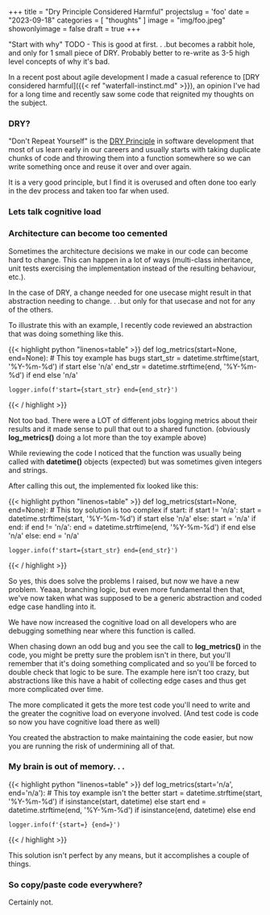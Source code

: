 +++
title = "Dry Principle Considered Harmful"
projectslug = 'foo'
date = "2023-09-18"
categories = [ "thoughts" ]
image = "img/foo.jpeg"
showonlyimage = false
draft = true
+++

"Start with why"
TODO - This is good at first. . .but becomes a rabbit hole, and only for 1 small piece of DRY. Probably better to re-write as 3-5 high level concepts of why it's bad.
<!--more-->

In a recent post about agile development I made a casual reference to [DRY considered harmful]({{< ref "waterfall-instinct.md" >}}), an opinion I've had for a long time and recently saw some code that reignited my thoughts on the subject.

### DRY?

"Don't Repeat Yourself" is the [DRY Principle](https://en.wikipedia.org/wiki/Don%27t_repeat_yourself) in software development that most of us learn early in our careers and usually starts with taking duplicate chunks of code and throwing them into a function somewhere so we can write something once and reuse it over and over again.

It is a very good principle, but I find it is overused and often done too early in the dev process and taken too far when used.

### Lets talk cognitive load


### Architecture can become too cemented

Sometimes the architecture decisions we make in our code can become hard to change. This can happen in a lot of ways (multi-class inheritance, unit tests exercising the implementation instead of the resulting behaviour, etc.).

In the case of DRY, a change needed for one usecase might result in that abstraction needing to change. . .but only for that usecase and not for any of the others.

To illustrate this with an example, I recently code reviewed an abstraction that was doing something like this.

{{< highlight python "linenos=table" >}}
def log_metrics(start=None, end=None):
    # This toy example has bugs
    start_str = datetime.strftime(start, '%Y-%m-%d') if start else 'n/a'
    end_str = datetime.strftime(end, '%Y-%m-%d') if end else 'n/a'

    logger.info(f'start={start_str} end={end_str}')
{{< / highlight >}}

Not too bad. There were a LOT of different jobs logging metrics about their results and it made sense to pull that out to a shared function. (obviously **log_metrics()** doing a lot more than the toy example above)

While reviewing the code I noticed that the function was usually being called with **datetime()** objects (expected) but was sometimes given integers and strings.

After calling this out, the implemented fix looked like this:

{{< highlight python "linenos=table" >}}
def log_metrics(start=None, end=None):
    # This toy solution is too complex
    if start:
        if start != 'n/a':
            start = datetime.strftime(start, '%Y-%m-%d') if start else 'n/a'
    else:
        start = 'n/a'
    if end:
        if end != 'n/a':
            end = datetime.strftime(end, '%Y-%m-%d') if end else 'n/a'
    else:
        end = 'n/a'

    logger.info(f'start={start_str} end={end_str}')
{{< / highlight >}}

So yes, this does solve the problems I raised, but now we have a new problem. Yeaaa, branching logic, but even more fundamental then that, we've now taken what was supposed to be a generic abstraction and coded edge case handling into it.

We have now increased the cognitive load on all developers who are debugging something near where this function is called.

When chasing down an odd bug and you see the call to **log_metrics()** in the code, you might be pretty sure the problem isn't in there, but you'll remember that it's doing something complicated and so you'll be forced to double check that logic to be sure. The example here isn't too crazy, but abstractions like this have a habit of collecting edge cases and thus get more complicated over time.

The more complicated it gets the more test code you'll need to write and the greater the cognitive load on everyone involved. (And test code is code so now you have cognitive load there as well)

You created the abstraction to make maintaining the code easier, but now you are running the risk of undermining all of that.

### My brain is out of memory. . .

{{< highlight python "linenos=table" >}}
def log_metrics(start='n/a', end='n/a'):
    # This toy example isn't the better
    start = datetime.strftime(start, '%Y-%m-%d') if isinstance(start, datetime) else start
    end = datetime.strftime(end, '%Y-%m-%d') if isinstance(end, datetime) else end 

    logger.info(f'{start=} {end=}')
{{< / highlight >}}

This solution isn't perfect by any means, but it accomplishes a couple of things. 

### So copy/paste code everywhere?

Certainly not. 
